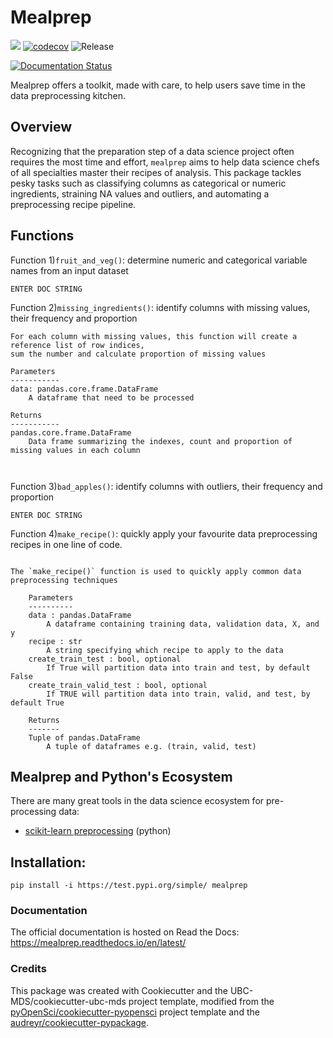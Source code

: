 # Mealprep 

![](https://github.com/mglu123/mealprep/workflows/build/badge.svg) [![codecov](https://codecov.io/gh/mglu123/foocat/branch/master/graph/badge.svg)](https://codecov.io/gh/mglu123/mealprep) ![Release](https://github.com/mglu123/mealprep/workflows/Release/badge.svg)

[![Documentation Status](https://readthedocs.org/projects/mealprep/badge/?version=latest)](https://mealprep.readthedocs.io/en/latest/?badge=latest)

Mealprep offers a toolkit, made with care, to help users save time in the data preprocessing kitchen.

## Overview

Recognizing that the preparation step of a data science project often requires the most time and effort, `mealprep` aims to help data science chefs of all specialties master their recipes of analysis. This package tackles pesky tasks such as classifying columns as categorical or numeric ingredients, straining NA values and outliers, and automating a preprocessing recipe pipeline.

## Functions
Function 1)`fruit_and_veg()`: determine numeric and categorical variable names from an input dataset
```
ENTER DOC STRING
```

Function 2)`missing_ingredients()`: identify columns with missing values, their frequency and proportion
```
For each column with missing values, this function will create a reference list of row indices, 
sum the number and calculate proportion of missing values 

Parameters
-----------
data: pandas.core.frame.DataFrame
    A dataframe that need to be processed

Returns
-----------
pandas.core.frame.DataFrame
    Data frame summarizing the indexes, count and proportion of missing values in each column

    
```

Function 3)`bad_apples()`: identify columns with outliers, their frequency and proportion
```
ENTER DOC STRING
```

Function 4)`make_recipe()`: quickly apply your favourite data preprocessing recipes in one line of code.
```

The `make_recipe()` function is used to quickly apply common data preprocessing techniques
    
    Parameters
    ----------
    data : pandas.DataFrame
        A dataframe containing training data, validation data, X, and y
    recipe : str
        A string specifying which recipe to apply to the data
    create_train_test : bool, optional
        If True will partition data into train and test, by default False
    create_train_valid_test : bool, optional
        If TRUE will partition data into train, valid, and test, by default True
    
    Returns
    -------
    Tuple of pandas.DataFrame
        A tuple of dataframes e.g. (train, valid, test)

```

## Mealprep and Python's Ecosystem

There are many great tools in the data science ecosystem for pre-processing data:

- [scikit-learn preprocessing](https://scikit-learn.org/stable/modules/preprocessing.html) (python)



## Installation:

```
pip install -i https://test.pypi.org/simple/ mealprep
```



### Documentation
The official documentation is hosted on Read the Docs: <https://mealprep.readthedocs.io/en/latest/>

### Credits
This package was created with Cookiecutter and the UBC-MDS/cookiecutter-ubc-mds project template, modified from the [pyOpenSci/cookiecutter-pyopensci](https://github.com/pyOpenSci/cookiecutter-pyopensci) project template and the [audreyr/cookiecutter-pypackage](https://github.com/audreyr/cookiecutter-pypackage).
